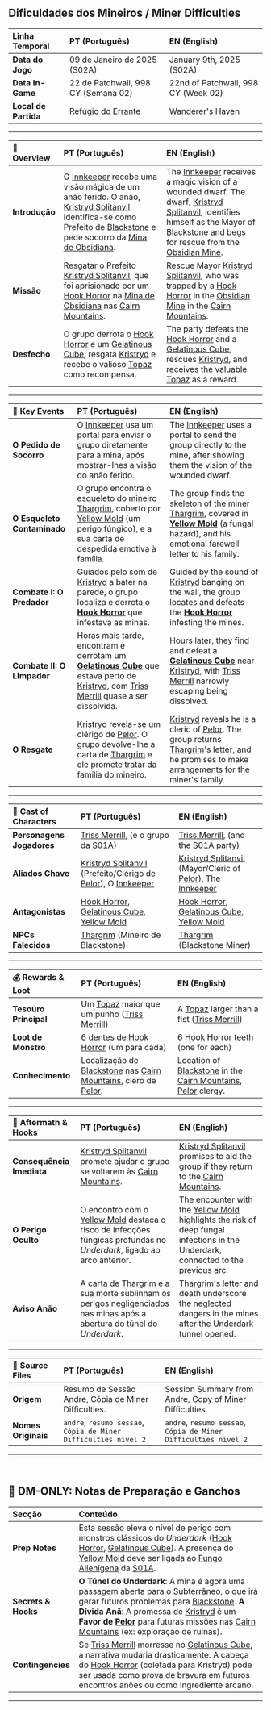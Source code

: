 ## Dificuldades dos Mineiros / Miner Difficulties

| Linha Temporal | PT (Português) | EN (English) |
| :--- | :--- | :--- |
| **Data do Jogo** | 09 de Janeiro de 2025 (S02A) | January 9th, 2025 (S02A) |
| **Data In-Game** | 22 de Patchwall, 998 CY (Semana 02) | 22nd of Patchwall, 998 CY (Week 02) |
| **Local de Partida** | [Refúgio do Errante](https://www.google.com/search?q=refugio_errante.md) | [Wanderer's Haven](https://www.google.com/search?q=refugio_errante.md) |

-----

| 📖 Overview | PT (Português) | EN (English) |
| :--- | :--- | :--- |
| **Introdução** | O [Innkeeper](https://www.google.com/search?q=innkeeper.md) recebe uma visão mágica de um anão ferido. O anão, [Kristryd Splitanvil](https://www.google.com/search?q=kristryd_splitanvil.md), identifica-se como Prefeito de [Blackstone](https://www.google.com/search?q=blackstone.md) e pede socorro da [Mina de Obsidiana](https://www.google.com/search?q=mina_de_obsidiana.md). | The [Innkeeper](https://www.google.com/search?q=innkeeper.md) receives a magic vision of a wounded dwarf. The dwarf, [Kristryd Splitanvil](https://www.google.com/search?q=kristryd_splitanvil.md), identifies himself as the Mayor of [Blackstone](https://www.google.com/search?q=blackstone.md) and begs for rescue from the [Obsidian Mine](https://www.google.com/search?q=mina_de_obsidiana.md). |
| **Missão** | Resgatar o Prefeito [Kristryd Splitanvil](https://www.google.com/search?q=kristryd_splitanvil.md), que foi aprisionado por um [Hook Horror](https://www.google.com/search?q=hook_horror.md) na [Mina de Obsidiana](https://www.google.com/search?q=mina_de_obsidiana.md) nas [Cairn Mountains](https://www.google.com/search?q=locations_cairn_mountains.md). | Rescue Mayor [Kristryd Splitanvil](https://www.google.com/search?q=kristryd_splitanvil.md), who was trapped by a [Hook Horror](https://www.google.com/search?q=hook_horror.md) in the [Obsidian Mine](https://www.google.com/search?q=mina_de_obsidiana.md) in the [Cairn Mountains](https://www.google.com/search?q=locations_cairn_mountains.md). |
| **Desfecho** | O grupo derrota o [Hook Horror](https://www.google.com/search?q=hook_horror.md) e um [Gelatinous Cube](https://www.google.com/search?q=gelatinous_cube.md), resgata [Kristryd](https://www.google.com/search?q=kristryd_splitanvil.md) e recebe o valioso [Topaz](https://www.google.com/search?q=topaz.md) como recompensa. | The party defeats the [Hook Horror](https://www.google.com/search?q=hook_horror.md) and a [Gelatinous Cube](https://www.google.com/search?q=gelatinous_cube.md), rescues [Kristryd](https://www.google.com/search?q=kristryd_splitanvil.md), and receives the valuable [Topaz](https://www.google.com/search?q=topaz.md) as a reward. |

-----

| 🎲 Key Events | PT (Português) | EN (English) |
| :--- | :--- | :--- |
| **O Pedido de Socorro** | O [Innkeeper](https://www.google.com/search?q=innkeeper.md) usa um portal para enviar o grupo diretamente para a mina, após mostrar-lhes a visão do anão ferido. | The [Innkeeper](https://www.google.com/search?q=innkeeper.md) uses a portal to send the group directly to the mine, after showing them the vision of the wounded dwarf. |
| **O Esqueleto Contaminado** | O grupo encontra o esqueleto do mineiro [Thargrim](https://www.google.com/search?q=thargrim.md), coberto por [Yellow Mold](https://www.google.com/search?q=yellow_mold.md) (um perigo fúngico), e a sua carta de despedida emotiva à família. | The group finds the skeleton of the miner [Thargrim](https://www.google.com/search?q=thargrim.md), covered in **[Yellow Mold](https://www.google.com/search?q=yellow_mold.md)** (a fungal hazard), and his emotional farewell letter to his family. |
| **Combate I: O Predador** | Guiados pelo som de [Kristryd](https://www.google.com/search?q=kristryd_splitanvil.md) a bater na parede, o grupo localiza e derrota o **[Hook Horror](https://www.google.com/search?q=hook_horror.md)** que infestava as minas. | Guided by the sound of [Kristryd](https://www.google.com/search?q=kristryd_splitanvil.md) banging on the wall, the group locates and defeats the **[Hook Horror](https://www.google.com/search?q=hook_horror.md)** infesting the mines. |
| **Combate II: O Limpador** | Horas mais tarde, encontram e derrotam um **[Gelatinous Cube](https://www.google.com/search?q=gelatinous_cube.md)** que estava perto de [Kristryd](https://www.google.com/search?q=kristryd_splitanvil.md), com [Triss Merrill](https://www.google.com/search?q=pc_triss_merrill.md) quase a ser dissolvida. | Hours later, they find and defeat a **[Gelatinous Cube](https://www.google.com/search?q=gelatinous_cube.md)** near [Kristryd](https://www.google.com/search?q=kristryd_splitanvil.md), with [Triss Merrill](https://www.google.com/search?q=pc_triss_merrill.md) narrowly escaping being dissolved. |
| **O Resgate** | [Kristryd](https://www.google.com/search?q=kristryd_splitanvil.md) revela-se um clérigo de [Pelor](https://www.google.com/search?q=pelor.md). O grupo devolve-lhe a carta de [Thargrim](https://www.google.com/search?q=thargrim.md) e ele promete tratar da família do mineiro. | [Kristryd](https://www.google.com/search?q=kristryd_splitanvil.md) reveals he is a cleric of [Pelor](https://www.google.com/search?q=pelor.md). The group returns [Thargrim](https://www.google.com/search?q=thargrim.md)'s letter, and he promises to make arrangements for the miner's family. |

-----

| 👥 Cast of Characters | PT (Português) | EN (English) |
| :--- | :--- | :--- |
| **Personagens Jogadores** | [Triss Merrill](https://www.google.com/search?q=pc_triss_merrill.md), (e o grupo da [S01A](https://www.google.com/search?q=s01a_purificacao_riacho_ready.md)) | [Triss Merrill](https://www.google.com/search?q=pc_triss_merrill.md), (and the [S01A](https://www.google.com/search?q=s01a_purificacao_riacho_ready.md) party) |
| **Aliados Chave** | [Kristryd Splitanvil](https://www.google.com/search?q=kristryd_splitanvil.md) (Prefeito/Clérigo de [Pelor](https://www.google.com/search?q=pelor.md)), O [Innkeeper](https://www.google.com/search?q=innkeeper.md) | [Kristryd Splitanvil](https://www.google.com/search?q=kristryd_splitanvil.md) (Mayor/Cleric of [Pelor](https://www.google.com/search?q=pelor.md)), The [Innkeeper](https://www.google.com/search?q=innkeeper.md) |
| **Antagonistas** | [Hook Horror](https://www.google.com/search?q=hook_horror.md), [Gelatinous Cube](https://www.google.com/search?q=gelatinous_cube.md), [Yellow Mold](https://www.google.com/search?q=yellow_mold.md) | [Hook Horror](https://www.google.com/search?q=hook_horror.md), [Gelatinous Cube](https://www.google.com/search?q=gelatinous_cube.md), [Yellow Mold](https://www.google.com/search?q=yellow_mold.md) |
| **NPCs Falecidos** | [Thargrim](https://www.google.com/search?q=thargrim.md) (Mineiro de Blackstone) | [Thargrim](https://www.google.com/search?q=thargrim.md) (Blackstone Miner) |

-----

| 💰 Rewards & Loot | PT (Português) | EN (English) |
| :--- | :--- | :--- |
| **Tesouro Principal** | Um [Topaz](https://www.google.com/search?q=topaz.md) maior que um punho ([Triss Merrill](https://www.google.com/search?q=pc_triss_merrill.md)) | A [Topaz](https://www.google.com/search?q=topaz.md) larger than a fist ([Triss Merrill](https://www.google.com/search?q=pc_triss_merrill.md)) |
| **Loot de Monstro** | 6 dentes de [Hook Horror](https://www.google.com/search?q=hook_horror.md) (um para cada) | 6 [Hook Horror](https://www.google.com/search?q=hook_horror.md) teeth (one for each) |
| **Conhecimento** | Localização de [Blackstone](https://www.google.com/search?q=blackstone.md) nas [Cairn Mountains](https://www.google.com/search?q=locations_cairn_mountains.md), clero de [Pelor](https://www.google.com/search?q=pelor.md). | Location of [Blackstone](https://www.google.com/search?q=blackstone.md) in the [Cairn Mountains](https://www.google.com/search?q=locations_cairn_mountains.md), [Pelor](https://www.google.com/search?q=pelor.md) clergy. |

-----

| 🧭 Aftermath & Hooks | PT (Português) | EN (English) |
| :--- | :--- | :--- |
| **Consequência Imediata** | [Kristryd Splitanvil](https://www.google.com/search?q=kristryd_splitanvil.md) promete ajudar o grupo se voltarem às [Cairn Mountains](https://www.google.com/search?q=locations_cairn_mountains.md). | [Kristryd Splitanvil](https://www.google.com/search?q=kristryd_splitanvil.md) promises to aid the group if they return to the [Cairn Mountains](https://www.google.com/search?q=locations_cairn_mountains.md). |
| **O Perigo Oculto** | O encontro com o [Yellow Mold](https://www.google.com/search?q=yellow_mold.md) destaca o risco de infecções fúngicas profundas no *Underdark*, ligado ao arco anterior. | The encounter with the [Yellow Mold](https://www.google.com/search?q=yellow_mold.md) highlights the risk of deep fungal infections in the Underdark, connected to the previous arc. |
| **Aviso Anão** | A carta de [Thargrim](https://www.google.com/search?q=thargrim.md) e a sua morte sublinham os perigos negligenciados nas minas após a abertura do túnel do *Underdark*. | [Thargrim](https://www.google.com/search?q=thargrim.md)'s letter and death underscore the neglected dangers in the mines after the Underdark tunnel opened. |

-----

| 📂 Source Files | PT (Português) | EN (English) |
| :--- | :--- | :--- |
| **Origem** | Resumo de Sessão Andre, Cópia de Miner Difficulties. | Session Summary from Andre, Copy of Miner Difficulties. |
| **Nomes Originais** | `andre`, `resumo sessao`, `Cópia de Miner Difficulties nivel 2` | `andre`, `resumo sessao`, `Cópia de Miner Difficulties nivel 2` |

-----

<br>

## 🔑 DM-ONLY: Notas de Preparação e Ganchos

| Secção | Conteúdo |
| :--- | :--- |
| **Prep Notes** | Esta sessão eleva o nível de perigo com monstros clássicos do *Underdark* ([Hook Horror](https://www.google.com/search?q=hook_horror.md), [Gelatinous Cube](https://www.google.com/search?q=gelatinous_cube.md)). A presença do [Yellow Mold](https://www.google.com/search?q=yellow_mold.md) deve ser ligada ao [Fungo Alienígena](https://www.google.com/search?q=fungo_alienigena.md) da [S01A](https://www.google.com/search?q=s01a_purificacao_riacho_ready.md). |
| **Secrets & Hooks** | **O Túnel do Underdark**: A mina é agora uma passagem aberta para o Subterrâneo, o que irá gerar futuros problemas para [Blackstone](https://www.google.com/search?q=blackstone.md). **A Dívida Anã**: A promessa de [Kristryd](https://www.google.com/search?q=kristryd_splitanvil.md) é um **Favor de [Pelor](https://www.google.com/search?q=pelor.md)** para futuras missões nas [Cairn Mountains](https://www.google.com/search?q=locations_cairn_mountains.md) (ex: exploração de ruínas). |
| **Contingencies** | Se [Triss Merrill](https://www.google.com/search?q=pc_triss_merrill.md) morresse no [Gelatinous Cube](https://www.google.com/search?q=gelatinous_cube.md), a narrativa mudaria drasticamente. A cabeça do [Hook Horror](https://www.google.com/search?q=hook_horror.md) (coletada para Kristryd) pode ser usada como prova de bravura em futuros encontros anões ou como ingrediente arcano. |

-----